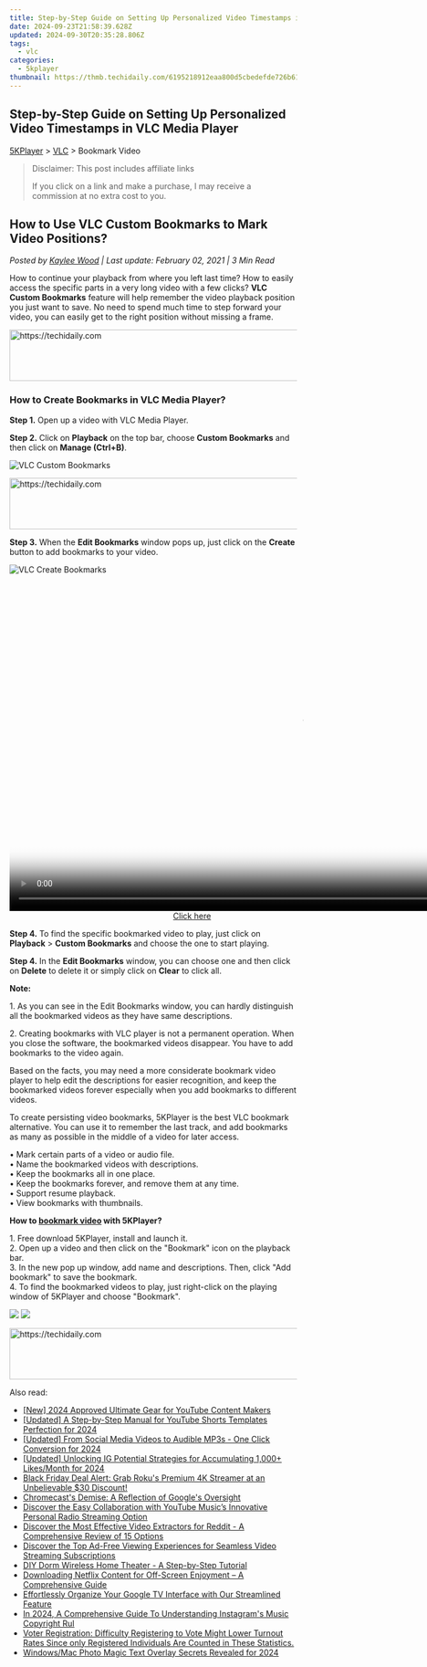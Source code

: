 ```yaml
---
title: Step-by-Step Guide on Setting Up Personalized Video Timestamps in VLC Media Player
date: 2024-09-23T21:58:39.628Z
updated: 2024-09-30T20:35:28.806Z
tags:
  - vlc
categories:
  - 5kplayer
thumbnail: https://thmb.techidaily.com/6195218912eaa800d5cbedefde726b6171a7555efb599d49cbd4be5617c35eea.jpg
---
```


## Step-by-Step Guide on Setting Up Personalized Video Timestamps in VLC Media Player

[5KPlayer](https://tools.techidaily.com/5kplayer/products/) \> [VLC](https://tools.techidaily.com/5kplayer/products/) \> Bookmark Video

>  Disclaimer: This post includes affiliate links
>
>  If you click on a link and make a purchase, I may receive a commission at no extra cost to you.
>

## How to Use VLC Custom Bookmarks to Mark Video Positions?

 _Posted by [Kaylee Wood](https://www.quora.com/profile/Amanda-Hu-21) | Last update: February 02, 2021 | 3 Min Read_

How to continue your playback from where you left last time? How to easily access the specific parts in a very long video with a few clicks? **VLC Custom Bookmarks** feature will help remember the video playback position you just want to save. No need to spend much time to step forward your video, you can easily get to the right position without missing a frame.

<!-- affiliate ads begin -->
<a href="https://appsumo.8odi.net/c/5597632/2144277/7443" target="_top" id="2144277">
  <img src="//a.impactradius-go.com/display-ad/7443-2144277" border="0" alt="https://techidaily.com" width="600" height="90"/>
</a>
<img height="0" width="0" src="https://appsumo.8odi.net/i/5597632/2144277/7443" style="position:absolute;visibility:hidden;" border="0" />
<!-- affiliate ads end -->

### How to Create Bookmarks in VLC Media Player?

**Step 1.** Open up a video with VLC Media Player.

**Step 2.** Click on **Playback** on the top bar, choose **Custom Bookmarks** and then click on **Manage (Ctrl+B)**.

![VLC Custom Bookmarks](https://www.5kplayer.com/vlc/img/vlc-custom-bookmark.jpg) 

<!-- affiliate ads begin -->
<a href="https://appsumo.8odi.net/c/5597632/2043594/7443" target="_top" id="2043594">
  <img src="//a.impactradius-go.com/display-ad/7443-2043594" border="0" alt="https://techidaily.com" width="728" height="90"/>
</a>
<img height="0" width="0" src="https://appsumo.8odi.net/i/5597632/2043594/7443" style="position:absolute;visibility:hidden;" border="0" />
<!-- affiliate ads end -->

**Step 3.** When the **Edit Bookmarks** window pops up, just click on the **Create** button to add bookmarks to your video. 

![VLC Create Bookmarks](https://www.5kplayer.com/vlc/img/vlc-create-bookmarks.jpg) 

<!-- affiliate ads begin -->
<span id="1155462">
					<video width="1024" height="576" style="cursor:pointer"
           poster="//a.impactradius-go.com/display-clicktoplayimage/1155462.png"
           onclick="if(!this.playClicked){this.play();this.setAttribute('controls',true);this.playClicked=true;}">
	   <source src="//a.impactradius-go.com/display-ad/14559-1155462">
	   <img src="//a.impactradius-go.com/display-clicktoplayimage/1155462.png" style="border: none; height: 100%; width: 100%; object-fit: contain">
	</video>
	<div style="width:640px;text-align:center"><a href="javascript:window.open(decodeURIComponent('https%3A%2F%2Fpropmoneyinc.pxf.io%2Fc%2F5597632%2F1155462%2F14559'), '_blank');void(0);">Click here</a></div>
</span>
<img height="0" width="0" src="https://imp.pxf.io/i/5597632/1155462/14559" style="position:absolute;visibility:hidden;" border="0" />
<!-- affiliate ads end -->

**Step 4.** To find the specific bookmarked video to play, just click on **Playback** \> **Custom Bookmarks** and choose the one to start playing.

**Step 4.** In the **Edit Bookmarks** window, you can choose one and then click on **Delete** to delete it or simply click on **Clear** to click all.

**Note:**

1\. As you can see in the Edit Bookmarks window, you can hardly distinguish all the bookmarked videos as they have same descriptions.

2\. Creating bookmarks with VLC player is not a permanent operation. When you close the software, the bookmarked videos disappear. You have to add bookmarks to the video again.

Based on the facts, you may need a more considerate bookmark video player to help edit the descriptions for easier recognition, and keep the bookmarked videos forever especially when you add bookmarks to different videos.

To create persisting video bookmarks, 5KPlayer is the best VLC bookmark alternative. You can use it to remember the last track, and add bookmarks as many as possible in the middle of a video for later access.

• Mark certain parts of a video or audio file.  
 • Name the bookmarked videos with descriptions.  
 • Keep the bookmarks all in one place.  
 • Keep the bookmarks forever, and remove them at any time.  
 • Support resume playback.  
 • View bookmarks with thumbnails.

**How to [bookmark video](https://tools.techidaily.com/5kplayer/video-music-player/) with 5KPlayer?**

1\. Free download 5KPlayer, install and launch it.  
 2\. Open up a video and then click on the "Bookmark" icon on the playback bar.  
 3\. In the new pop up window, add name and descriptions. Then, click "Add bookmark" to save the bookmark.  
 4\. To find the bookmarked videos to play, just right-click on the playing window of 5KPlayer and choose "Bookmark". 

[![](https://www.5kplayer.com/vlc/../button/freedownwhitewin.png)](https://tools.techidaily.com/5kplayer/products/) [![](https://www.5kplayer.com/vlc/../button/freedownbackmac.png)](https://tools.techidaily.com/5kplayer/products/)

<!-- affiliate ads begin -->
<a href="https://appsumo.8odi.net/c/5597632/2151868/7443" target="_top" id="2151868">
  <img src="//a.impactradius-go.com/display-ad/7443-2151868" border="0" alt="https://techidaily.com" width="600" height="90"/>
</a>
<img height="0" width="0" src="https://appsumo.8odi.net/i/5597632/2151868/7443" style="position:absolute;visibility:hidden;" border="0" />
<!-- affiliate ads end -->

<ins class="adsbygoogle"
     style="display:block"
     data-ad-format="autorelaxed"
     data-ad-client="ca-pub-7571918770474297"
     data-ad-slot="1223367746"></ins>

<ins class="adsbygoogle"
     style="display:block"
     data-ad-client="ca-pub-7571918770474297"
     data-ad-slot="8358498916"
     data-ad-format="auto"
     data-full-width-responsive="true"></ins>

<span class="atpl-alsoreadstyle">Also read:</span>
<div><ul>
<li><a href="https://youtube-web.techidaily.com/024-approved-ultimate-gear-for-youtube-content-makers/"><u>[New] 2024 Approved Ultimate Gear for YouTube Content Makers</u></a></li>
<li><a href="https://facebook-video-share.techidaily.com/updated-a-step-by-step-manual-for-youtube-shorts-templates-perfection-for-2024/"><u>[Updated] A Step-by-Step Manual for YouTube Shorts Templates Perfection for 2024</u></a></li>
<li><a href="https://facebook-video-files.techidaily.com/updated-from-social-media-videos-to-audible-mp3s-one-click-conversion-for-2024/"><u>[Updated] From Social Media Videos to Audible MP3s - One Click Conversion for 2024</u></a></li>
<li><a href="https://instagram-videos.techidaily.com/updated-unlocking-ig-potential-strategies-for-accumulating-1000plus-likesmonth-for-2024/"><u>[Updated] Unlocking IG Potential Strategies for Accumulating 1,000+ Likes/Month for 2024</u></a></li>
<li><a href="https://media-tips.techidaily.com/black-friday-deal-alert-grab-rokus-premium-4k-streamer-at-an-unbelievable-30-discount/"><u>Black Friday Deal Alert: Grab Roku's Premium 4K Streamer at an Unbelievable $30 Discount!</u></a></li>
<li><a href="https://media-tips.techidaily.com/chromecasts-demise-a-reflection-of-googles-oversight/"><u>Chromecast's Demise: A Reflection of Google's Oversight</u></a></li>
<li><a href="https://media-tips.techidaily.com/discover-the-easy-collaboration-with-youtube-musics-innovative-personal-radio-streaming-option/"><u>Discover the Easy Collaboration with YouTube Music’s Innovative Personal Radio Streaming Option</u></a></li>
<li><a href="https://blog-min.techidaily.com/discover-the-most-effective-video-extractors-for-reddit-a-comprehensive-review-of-15-options/"><u>Discover the Most Effective Video Extractors for Reddit - A Comprehensive Review of 15 Options</u></a></li>
<li><a href="https://media-tips.techidaily.com/discover-the-top-ad-free-viewing-experiences-for-seamless-video-streaming-subscriptions/"><u>Discover the Top Ad-Free Viewing Experiences for Seamless Video Streaming Subscriptions</u></a></li>
<li><a href="https://technical-tips.techidaily.com/diy-dorm-wireless-home-theater-a-step-by-step-tutorial/"><u>DIY Dorm Wireless Home Theater - A Step-by-Step Tutorial</u></a></li>
<li><a href="https://media-tips.techidaily.com/downloading-netflix-content-for-off-screen-enjoyment-a-comprehensive-guide/"><u>Downloading Netflix Content for Off-Screen Enjoyment – A Comprehensive Guide</u></a></li>
<li><a href="https://media-tips.techidaily.com/effortlessly-organize-your-google-tv-interface-with-our-streamlined-feature/"><u>Effortlessly Organize Your Google TV Interface with Our Streamlined Feature</u></a></li>
<li><a href="https://extra-hints.techidaily.com/in-2024-a-comprehensive-guide-to-understanding-instagrams-music-copyright-rul/"><u>In 2024, A Comprehensive Guide To Understanding Instagram's Music Copyright Rul</u></a></li>
<li><a href="https://media-tips.techidaily.com/voter-registration-difficulty-registering-to-vote-might-lower-turnout-rates-since-only-registered-individuals-are-counted-in-these-statistics/"><u>Voter Registration: Difficulty Registering to Vote Might Lower Turnout Rates Since only Registered Individuals Are Counted in These Statistics.</u></a></li>
<li><a href="https://article-knowledge.techidaily.com/windowsmac-photo-magic-text-overlay-secrets-revealed-for-2024/"><u>Windows/Mac Photo Magic Text Overlay Secrets Revealed for 2024</u></a></li>
</ul></div>


